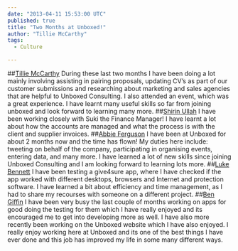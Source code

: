 ```yaml
---
date: "2013-04-11 15:53:00 UTC"
published: true
title: "Two Months at Unboxed!"
author: "Tillie McCarthy"
tags:
  - Culture

---
```


##[Tillie McCarthy](/people/tillie-mccarthy)
During these last two months I have been doing a lot mainly involving assisting in pairing proposals, updating CV’s as part of our customer submissions and researching about marketing and sales agencies that are helpful to Unboxed Consulting. I also attended an event, which was a great experience. I have learnt many useful skills so far from joining unboxed and look forward to learning many more.
##[Shirin Ullah](/people/shirin-ullah)
I have been working closely with Suki the Finance Manager! I have learnt a lot about how the accounts are managed and what the process is with the client and supplier invoices.
##[Abbie Ferguson](/people/abbie-ferguson)
I have been at Unboxed for about 2 months now and the time has flown! My duties here include: tweeting on behalf of the company, participating in organising events, entering data, and many more. I have learned a lot of new skills since joining Unboxed Consulting and I am looking forward to learning lots more.
##[Luke Bennett](/people/luke-bennett)
I have been testing a give4sure app, where I have checked if the app worked with different desktops, browsers and Internet and protection software. I have learned a bit about efficiency and time management, as I had to share my recourses with someone on a different project.
##[Ben Giffin](/people/benjamin-giffin)
I have been very busy the last couple of months working on apps for good doing the testing for them which I have really enjoyed and its encouraged me to get into developing more as well. I have also more recently been working on the Unboxed website which I have also enjoyed. I really enjoy working here at Unboxed and its one of the best things I have ever done and this job has improved my life in some many different ways.

